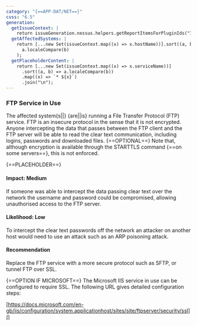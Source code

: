 ```yaml
---
category: "{==APP-DAT/NET==}"
cvss: "6.5"
generation:
  getIssueContext: |
    return issueGeneration.nessus.helpers.getReportItemsForPluginIds("10092");
  getAffectedSystems: |
    return [...new Set(issueContext.map((x) => x.hostName))].sort((a, b) =>
      a.localeCompare(b)
    );
  getPlaceholderContent: |
    return [...new Set(issueContext.map((x) => x.serviceName))]
      .sort((a, b) => a.localeCompare(b))
      .map((x) => `* ${x}`)
      .join("\n");
---
```

### FTP Service in Use
The affected system{s||} {are||is} running a File Transfer Protocol (FTP) service. FTP is an insecure protocol in the sense that it is not encrypted. Anyone intercepting the data that passes between the FTP client and the FTP server will be able to read the clear text communication, including logins, passwords and downloaded files. {==OPTIONAL==} Note that, although encryption is available through the STARTTLS command {==on some servers==}, this is not enforced.

{==PLACEHOLDER==}
#### Impact: Medium
If someone was able to intercept the data passing clear text over the network the username and password could be compromised, allowing unauthorised access to the FTP server.
#### Likelihood: Low
To intercept the clear text passwords off the network an attacker on another host would need to use an attack such as an ARP poisoning attack.
#### Recommendation
Replace the FTP service with a more secure protocol such as SFTP, or tunnel FTP over SSL.

{==OPTION IF MICROSOFT==} The Microsoft IIS service in use can be configured to require SSL. The following URL gives detailed configuration steps:

[https://docs.microsoft.com/en-gb/iis/configuration/system.applicationhost/sites/site/ftpserver/security/ssl]()
